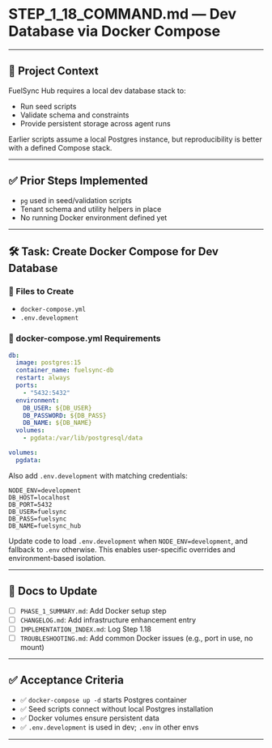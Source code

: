 # STEP\_1\_18\_COMMAND.md — Dev Database via Docker Compose

---

## 🧠 Project Context

FuelSync Hub requires a local dev database stack to:

* Run seed scripts
* Validate schema and constraints
* Provide persistent storage across agent runs

Earlier scripts assume a local Postgres instance, but reproducibility is better with a defined Compose stack.

---

## ✅ Prior Steps Implemented

* `pg` used in seed/validation scripts
* Tenant schema and utility helpers in place
* No running Docker environment defined yet

---

## 🛠 Task: Create Docker Compose for Dev Database

### 📂 Files to Create

* `docker-compose.yml`
* `.env.development`

### 📄 docker-compose.yml Requirements

```yaml
db:
  image: postgres:15
  container_name: fuelsync-db
  restart: always
  ports:
    - "5432:5432"
  environment:
    DB_USER: ${DB_USER}
    DB_PASSWORD: ${DB_PASS}
    DB_NAME: ${DB_NAME}
  volumes:
    - pgdata:/var/lib/postgresql/data

volumes:
  pgdata:
```

Also add `.env.development` with matching credentials:

```
NODE_ENV=development
DB_HOST=localhost
DB_PORT=5432
DB_USER=fuelsync
DB_PASS=fuelsync
DB_NAME=fuelsync_hub
```

Update code to load `.env.development` when `NODE_ENV=development`, and fallback to `.env` otherwise. This enables user-specific overrides and environment-based isolation.

---

## 📓 Docs to Update

* [ ] `PHASE_1_SUMMARY.md`: Add Docker setup step
* [ ] `CHANGELOG.md`: Add infrastructure enhancement entry
* [ ] `IMPLEMENTATION_INDEX.md`: Log Step 1.18
* [ ] `TROUBLESHOOTING.md`: Add common Docker issues (e.g., port in use, no mount)

---

## ✅ Acceptance Criteria

* ✅ `docker-compose up -d` starts Postgres container
* ✅ Seed scripts connect without local Postgres installation
* ✅ Docker volumes ensure persistent data
* ✅ `.env.development` is used in dev; `.env` in other envs

---
